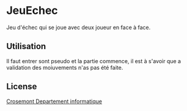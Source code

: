 # JeuEchec

Jeu d'échec qui se joue avec deux joueur en face à face.

## Utilisation
Il faut entrer sont pseudo et la partie commence, il est à s'avoir que a validation des moiuvements n'as pas été faite.

## License
[Crosemont Departement informatique](https://git.dti.crosemont.quebec/)